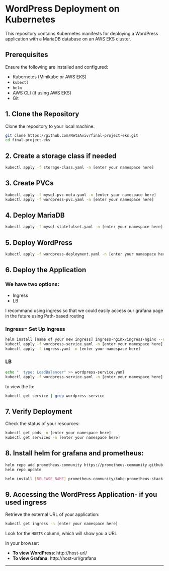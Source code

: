 # WordPress Deployment on Kubernetes

This repository contains Kubernetes manifests for deploying a WordPress application with a MariaDB database on an AWS EKS cluster.

## Prerequisites
Ensure the following are installed and configured:
- Kubernetes (Minikube or AWS EKS)
- `kubectl`
- `helm`
- AWS CLI (if using AWS EKS)
- Git


## 1. Clone the Repository
Clone the repository to your local machine:

```bash
git clone https://github.com/NetaAviv/final-project-eks.git
cd final-project-eks
```


## 2. Create a storage class if needed

```bash
kubectl apply -f storage-class.yaml -n [enter your namespace here]
```


## 3. Create PVCs

```bash
kubectl apply -f mysql-pvc-neta.yaml -n [enter your namespace here]
kubectl apply -f wordpress-pvc.yaml -n [enter your namespace here]
```


## 4. Deploy MariaDB



```bash
kubectl apply -f mysql-statefulset.yaml -n [enter your namespace here]
```



## 5. Deploy WordPress



```bash
kubectl apply -f wordpress-deployment.yaml -n [enter your namespace here]
```


## 6. Deploy the Application

### We have two options:
 - Ingress
 - LB

I recommand using ingress so that we could easily access our grafana page in the future using Path-based routing


### Ingress= Set Up Ingress
```bash
helm install [name of your new ingress] ingress-nginx/ingress-nginx --namespace [enter your namespace here] --set controller.ingressClassResource.name=[name your ingress class] -f values.yaml
kubectl apply -f wordpress-service.yaml -n [enter your namespace here]
kubectl apply -f ingress.yaml -n [enter your namespace here]
```
### LB
```bash
echo "  type: LoadBalancer" >> wordpress-service.yaml
kubectl apply -f wordpress-service.yaml -n [enter your namespace here]
```
to view the lb: 
```bash
kubectl get service | grep wordpress-service
```


## 7. Verify Deployment


Check the status of your resources:

```bash
kubectl get pods -n [enter your namespace here]
kubectl get services -n [enter your namespace here]
```


## 8. Install helm for grafana and prometheus:


```bash
helm repo add prometheus-community https://prometheus-community.github.io/helm-charts
helm repo update
```
```bash
helm install [RELEASE_NAME] prometheus-community/kube-prometheus-stack
```


## 9. Accessing the WordPress Application- if you used ingress

Retrieve the external URL of your application:

```bash
kubectl get ingress -n [enter your namespace here]
```

Look for the `HOSTS` column, which will show you a URL

In your browser:

- **To view WordPress**: http://host-url/
- **To view Grafana**: http://host-url/grafana


---

